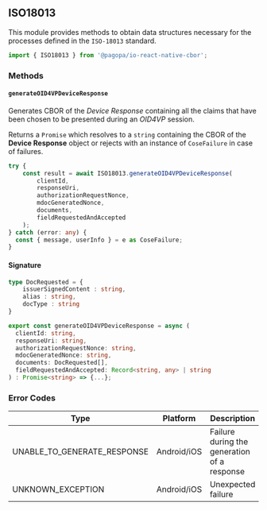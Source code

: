 ## ISO18013

This module provides methods to obtain data structures necessary for the processes defined in the `ISO-18013` standard.

```typescript
import { ISO18013 } from '@pagopa/io-react-native-cbor';
```

### Methods

#### `generateOID4VPDeviceResponse`

Generates CBOR of the *Device Response* containing all the claims that have been chosen to be presented during an *OID4VP* session.

Returns a `Promise` which resolves to a `string` containing the CBOR of the **Device Response** object or rejects with an instance of `CoseFailure` in case of failures.

```typescript
try {
    const result = await ISO18013.generateOID4VPDeviceResponse(
        clientId,
        responseUri,
        authorizationRequestNonce,
        mdocGeneratedNonce,
        documents,
        fieldRequestedAndAccepted
    );
} catch (error: any) {
  const { message, userInfo } = e as CoseFailure;
}
```

#### Signature

```typescript
type DocRequested = {
    issuerSignedContent : string,
    alias : string,
    docType : string
}

export const generateOID4VPDeviceResponse = async (
  clientId: string,
  responseUri: string,
  authorizationRequestNonce: string,
  mdocGeneratedNonce: string,
  documents: DocRequested[],
  fieldRequestedAndAccepted: Record<string, any> | string
) : Promise<string> => {...};
```


### Error Codes

| Type                        | Platform    | Description                                        |
| --------------------------- | ----------- | -------------------------------------------------- |
| UNABLE_TO_GENERATE_RESPONSE | Android/iOS | Failure during the generation of a response        |
| UNKNOWN_EXCEPTION           | Android/iOS | Unexpected failure                                 |
